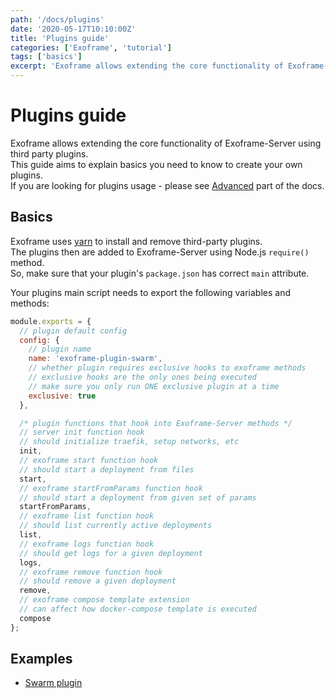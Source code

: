 ```yaml
---
path: '/docs/plugins'
date: '2020-05-17T10:10:00Z'
title: 'Plugins guide'
categories: ['Exoframe', 'tutorial']
tags: ['basics']
excerpt: 'Exoframe allows extending the core functionality of Exoframe-Server using third party plugins.'
---
```


# Plugins guide

Exoframe allows extending the core functionality of Exoframe-Server using third party plugins.  
This guide aims to explain basics you need to know to create your own plugins.  
If you are looking for plugins usage - please see [Advanced](/docs/advanced) part of the docs.

## Basics

Exoframe uses [yarn](https://yarnpkg.com/) to install and remove third-party plugins.  
The plugins then are added to Exoframe-Server using Node.js `require()` method.  
So, make sure that your plugin's `package.json` has correct `main` attribute.

Your plugins main script needs to export the following variables and methods:

```js
module.exports = {
  // plugin default config
  config: {
    // plugin name
    name: 'exoframe-plugin-swarm',
    // whether plugin requires exclusive hooks to exoframe methods
    // exclusive hooks are the only ones being executed
    // make sure you only run ONE exclusive plugin at a time
    exclusive: true
  },

  /* plugin functions that hook into Exoframe-Server methods */
  // server init function hook
  // should initialize traefik, setup networks, etc
  init,
  // exoframe start function hook
  // should start a deployment from files
  start,
  // exoframe startFromParams function hook
  // should start a deployment from given set of params
  startFromParams,
  // exoframe list function hook
  // should list currently active deployments
  list,
  // exoframe logs function hook
  // should get logs for a given deployment
  logs,
  // exoframe remove function hook
  // should remove a given deployment
  remove,
  // exoframe compose template extension
  // can affect how docker-compose template is executed
  compose
};
```

## Examples

- [Swarm plugin](https://github.com/exoframejs/exoframe-plugin-swarm)
